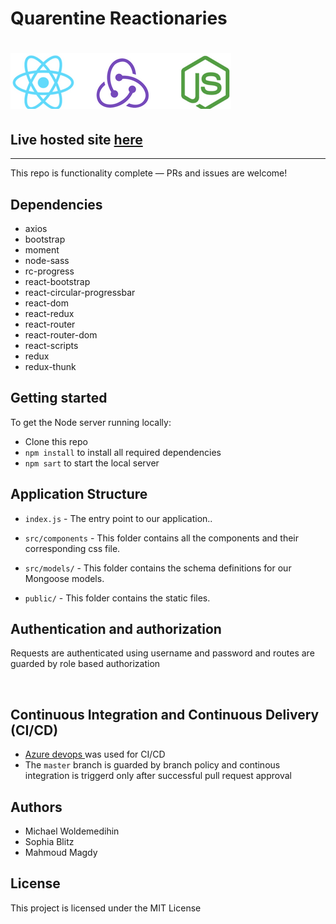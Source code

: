 # Quarentine Reactionaries

# ![Node/Express/Mongoose Project App](public/projectLogo.png) 
## Live hosted site [here](https://blitz-studio-react.azurewebsites.net/)
---
This repo is functionality complete — PRs and issues are welcome!

## Dependencies

- axios
- bootstrap
- moment
- node-sass
- rc-progress
- react-bootstrap
- react-circular-progressbar
- react-dom
- react-redux
- react-router
- react-router-dom
- react-scripts
- redux
- redux-thunk

## Getting started

To get the Node server running locally:

- Clone this repo
- `npm install` to install all required dependencies
- `npm sart` to start the local server

## Application Structure

- `index.js` - The entry point to our application..

- `src/components` - This folder contains all the components and their corresponding css file.

- `src/models/` - This folder contains the schema definitions for our Mongoose models.

- `public/` - This folder contains the static files.

## Authentication and authorization

Requests are authenticated using username and password and routes are guarded by role based authorization

<br />

## Continuous Integration and Continuous Delivery (CI/CD)

- [Azure devops ](https://dev.azure.com) was used for CI/CD
- The `master` branch is guarded by branch policy and continous integration is triggerd only after successful pull request approval


## Authors
* Michael Woldemedihin
* Sophia Blitz
* Mahmoud Magdy

## License

This project is licensed under the MIT License 